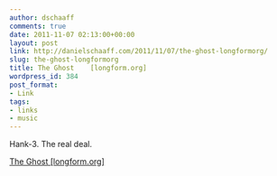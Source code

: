 ```yaml
---
author: dschaaff
comments: true
date: 2011-11-07 02:13:00+00:00
layout: post
link: http://danielschaaff.com/2011/11/07/the-ghost-longformorg/
slug: the-ghost-longformorg
title: The Ghost    [longform.org]
wordpress_id: 384
post_format:
- Link
tags:
- links
- music
---
```


Hank-3. The real deal.

  
[The Ghost    [longform.org]](http://www.gq.com/entertainment/celebrities/200012/elizabeth-gilbert-gq-december-2000-ghost-shelton-hank-williams?printable=true&currentPage=1)
